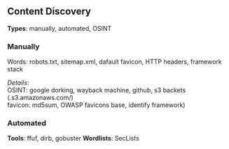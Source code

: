 ## Content Discovery

**Types**: manually, automated, OSINT

### Manually

Words: robots.txt, sitemap.xml, dafault favicon, HTTP headers, framework stack

_Details_: <br>
OSINT: google dorking, wayback machine, github, s3 backets (.s3.amazonaws.com/)<br>
favicon: md5sum, OWASP favicons base, identify framework)

### Automated

**Tools**: ffuf, dirb, gobuster
**Wordlists**: SecLists
